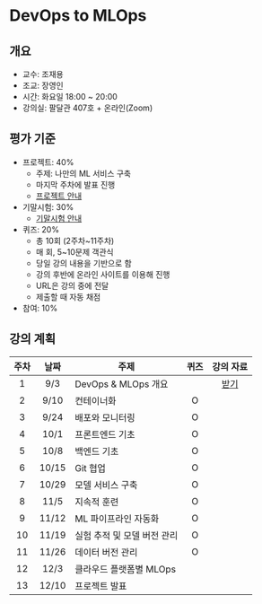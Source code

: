 # DevOps to MLOps


## 개요

- 교수: 조재용
- 조교: 장영인
- 시간: 화요일 18:00 ~ 20:00
- 강의실: 팔달관 407호 + 온라인(Zoom)


## 평가 기준

- 프로젝트: 40%
  - 주제: 나만의 ML 서비스 구축
  - 마지막 주차에 발표 진행
  - [프로젝트 안내](PROJECT.md)
- 기말시험: 30%
  - [기말시험 안내](FINAL_EXAM.md)
- 퀴즈: 20%
  - 총 10회 (2주차~11주차)
  - 매 회, 5~10문제 객관식
  - 당일 강의 내용을 기반으로 함
  - 강의 후반에 온라인 사이트를 이용해 진행
  - URL은 강의 중에 전달
  - 제출할 때 자동 채점
- 참여: 10%


## 강의 계획

| 주차 | 날짜 | 주제 | 퀴즈 | 강의 자료 |
| :-: | :-: | --- | :-: | :-: |
| 1 | 9/3 | DevOps & MLOps 개요 |  | [받기](https://drive.google.com/file/d/1xylc7kxM8ehRDj75vurO9G6KFWoZd9YG/view?usp=drive_link) |
| 2 | 9/10 | 컨테이너화 | O | |
| 3 | 9/24 | 배포와 모니터링 | O | |
| 4 | 10/1 | 프론트엔드 기초 | O | |
| 5 | 10/8 | 백엔드 기초 | O | |
| 6 | 10/15 | Git 협업 | O | |
| 7 | 10/29 | 모델 서비스 구축 | O | |
| 8 | 11/5 | 지속적 훈련 | O | |
| 9 | 11/12 | ML 파이프라인 자동화 | O | |
| 10 | 11/19 | 실험 추적 및 모델 버전 관리 | O | |
| 11 | 11/26 | 데이터 버전 관리 | O | |
| 12 | 12/3 | 클라우드 플랫폼별 MLOps | | |
| 13 | 12/10 | 프로젝트 발표 | | |